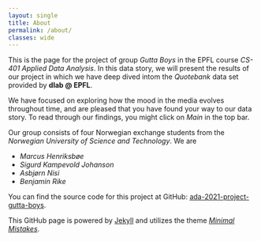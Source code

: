 ```yaml
---
layout: single
title: About
permalink: /about/
classes: wide
---
```


This is the page for the project of group _Gutta Boys_ in the EPFL course _CS-401 Applied Data Analysis_. In this data story, we will present the results of our project in which we have deep dived intom the _Quotebank_ data set provided by **dlab @ EPFL**.

We have focused on exploring how the mood in the media evolves throughout time, and are pleased that you have found your way to our data story. To read through our findings, you might click on _Main_ in the top bar.

Our group consists of four Norwegian exchange students from the _Norwegian University of Science and Technology_. We are

- _Marcus Henriksbøe_
- _Sigurd Kampevold Johanson_
- _Asbjørn Nisi_
- _Benjamin Rike_

You can find the source code for this project at GitHub: [ada-2021-project-gutta-boys](https://github.com/epfl-ada/ada-2021-project-gutta-boys).

This GitHub page is powered by [Jekyll](https://jekyllrb.com/) and utilizes the theme [_Minimal Mistakes_](https://mmistakes.github.io/minimal-mistakes/).
